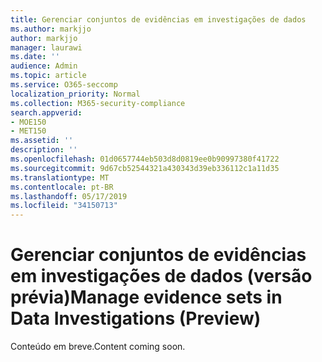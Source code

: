```yaml
---
title: Gerenciar conjuntos de evidências em investigações de dados
ms.author: markjjo
author: markjjo
manager: laurawi
ms.date: ''
audience: Admin
ms.topic: article
ms.service: O365-seccomp
localization_priority: Normal
ms.collection: M365-security-compliance
search.appverid:
- MOE150
- MET150
ms.assetid: ''
description: ''
ms.openlocfilehash: 01d0657744eb503d8d0819ee0b90997380f41722
ms.sourcegitcommit: 9d67cb52544321a430343d39eb336112c1a11d35
ms.translationtype: MT
ms.contentlocale: pt-BR
ms.lasthandoff: 05/17/2019
ms.locfileid: "34150713"
---
```

# <a name="manage-evidence-sets-in-data-investigations-preview"></a><span data-ttu-id="168b9-102">Gerenciar conjuntos de evidências em investigações de dados (versão prévia)</span><span class="sxs-lookup"><span data-stu-id="168b9-102">Manage evidence sets in Data Investigations (Preview)</span></span>  

<span data-ttu-id="168b9-103">Conteúdo em breve.</span><span class="sxs-lookup"><span data-stu-id="168b9-103">Content coming soon.</span></span>

  

